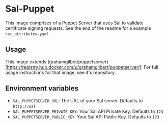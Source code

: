 # Sal-Puppet

This image comprises of a Puppet Server that uses Sal to validate certificate signing requests. See the end of the readme for a example ``csr_attributes.yaml``.

## Usage

This image extends (grahamgilbet/puppetserver)[https://registry.hub.docker.com/u/grahamgilbert/puppetserver/]. For full usage instructions for that image, see it's repository.

## Environment variables

* ``SAL_PUPPETSERVER_URL``: The URL of your Sal server. Defaults to ``http://sal``
* ``SAL_PUPPETSERVER_PRIVATE_KEY``: Your Sal API Private Key. Defaults to ``123``
* ``SAL_PUPPETSERVER_PUBLIC_KEY``: Your Sal API Public Key. Defaults to ``123``
